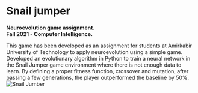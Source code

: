 # Snail jumper
**Neuroevolution game assignment.**  
**Fall 2021 - Computer Intelligence.**  

This game has been developed as an assignment for students at Amirkabir University of Technology to apply neuroevolution using a simple game. 
Developed an evolutionary algorithm in Python to train a neural network in the Snail Jumper game environment where there is not enough data to learn. By defining a proper fitness function, crossover and mutation, after passing a few generations, the player outperformed the baseline by 50%.
![Snail Jumber](SnailJumper.png)
